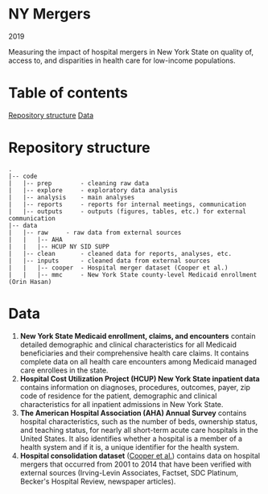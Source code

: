 # NY Mergers

2019

Measuring the impact of hospital mergers in New York State on quality of, access to, and disparities in health care for low-income populations.


# Table of contents

[Repository structure](#repository-structure)
[Data](#data)


# Repository structure

	.  
	|-- code
	|   |-- prep        - cleaning raw data
	|   |-- explore     - exploratory data analysis
	|   |-- analysis    - main analyses
	|   |-- reports     - reports for internal meetings, communication
	|   |-- outputs	    - outputs (figures, tables, etc.) for external communication
	|-- data
	|   |-- raw	    - raw data from external sources
	|   |   |-- AHA
	|   |   |-- HCUP NY SID SUPP
	|   |-- clean       - cleaned data for reports, analyses, etc.
	|   |-- inputs	    - cleaned data from external sources
	|   |   |-- cooper  - Hospital merger dataset (Cooper et al.)
	|   |   |-- mmc     - New York State county-level Medicaid enrollment (Orin Hasan)


# Data

1. **New York State Medicaid enrollment, claims, and encounters** contain detailed demographic and clinical characteristics for all Medicaid beneficiaries and their comprehensive health care claims. It contains complete data on all health care encounters among Medicaid managed care enrollees in the state.  
2. **Hospital Cost Utilization Project (HCUP) New York State inpatient data** contains information on diagnoses, procedures, outcomes, payer, zip code of residence for the patient, demographic and clinical characteristics for all inpatient admissions in New York State.  
3. **The American Hospital Association (AHA) Annual Survey** contains hospital characteristics, such as the number of beds, ownership status, and teaching status, for nearly all short-term acute care hospitals in the United States. It also identifies whether a hospital is a member of a health system and if it is, a unique identifier for the health system.  
4. **Hospital consolidation dataset** ([Cooper et al.](https://healthcarepricingproject.org/)) contains data on hospital mergers that occurred from 2001 to 2014 that have been verified with external sources (Irving-Levin Associates, Factset, SDC Platinum, Becker's Hospital Review, newspaper articles).

